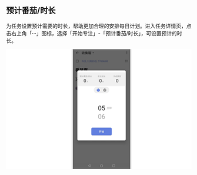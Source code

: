 ## 预计番茄/时长

为任务设置预计需要的时长，帮助更加合理的安排每日计划。进入任务详情页，点击右上角「···」图标，选择「开始专注」-「预计番茄/时长」，可设置预计的时长。

![](../../images/android/131.png)